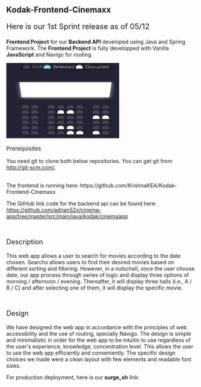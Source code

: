 ## Kodak-Frontend-Cinemaxx


<p style="font-size:20px">Here is our 1st Sprint release as of 05/12</p> 

<strong>Frontend Project</strong> for our <strong>Backend API</strong> developed using Java and Spring Framework. The <strong>Frontend Project</strong> is fully developped with Vanilla <strong>JavaScript</strong> and Navigo for routing.

<img src="/picture/cinemaView.png" alt="cinemaView" width="300" height="200"/>
<br/>
<p style="font-size:15px">Prerequisites</p>

You need git to clone both below repositories. You can get git from http://git-scm.com/.

<br/>
The frontend is running here: https://github.com/KrishnaKEA/Kodak-Frontend-Cinemaxx

The GitHub link code for the backend api can be found here: https://github.com/adrian52x/cinema-app/tree/master/src/main/java/kodak/cinemaapp


<br/>
<p style="font-size:18px">Description</p>

This web app allows a user to search for movies according to the date chosen. Searchs allows users to find their desired movies based on different sorting and filtering. However, in a nutschell, once the user choose date, our app process through series of logic and display three options of morning / afternoon / evening. Thereafter, it will display three halls (i.e., A / B / C)  and after selecting one of them, it will display the specific movie.


<br/>
<p style="font-size:18px">Design</p>

We have designed the web app in accordance with the principles of web accessibility and the use of routing, specially Navigo.
The design is simple and minimalistic in order for the web app to be intuitiv to use regardless of the user's experience, knowledge, concentration level. This allows the user to use the web app efficiently and conveniently.
The specific design choices we made were a clean layout with few elements and readable font sizes.


For production deployment, here is our <strong>surge_sh</strong> link: 
